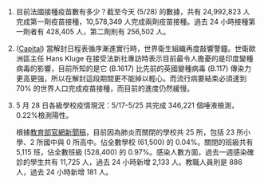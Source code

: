 1. 目前法國接種疫苗數有多少？截至今天 (5/28) 的數據，共有 24,992,823 人完成第一劑疫苗接種，10,578,349 人完成兩劑疫苗接種。過去 24 小時接種第一劑者有 428,405 人，第二劑則有 256,502 人。
1. ([Capital](https://bit.ly/3wJvP3J)) 當解封日程表循序漸進實行時，世界衛生組織再度敲響警鐘。世衛歐洲區主任 Hans Kluge 在接受法新社專訪時表示目前最令人擔憂的是印度變種病毒的影響，目前所知的是它 (B.1617) 比先前的英國變種病毒 (B.117) 傳染力更高更強，所以在解封這段期間更不能掉以輕心。而流行病要結束必須達到 70% 的世界人口完成疫苗接種，而目前的進度仍然緩慢。
1. 5 月 28 日各級學校疫情現況：5/17-5/25 共完成 346,221 個唾液檢測，0.22%檢測陽性。

   根據[教育部官網新聞稿](https://bit.ly/3ftbFW8)，目前因為肺炎而關閉的學校共 25 所，包括 23 所小學、2 所國中與 0 所高中。佔全數學校 (61,500) 的 0.04%。關閉的班級共有 5,115 班，佔全數班級 (528,400) 的 0.97%。感染人數方面，過去一週感染確診的學生共有 11,725 人，過去 24 小時新增 2,133 人。教職人員則是 886 人，過去 24 小時新增 181 人。
